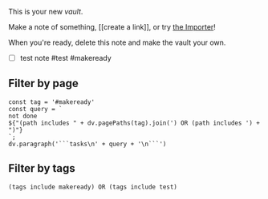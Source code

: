 This is your new *vault*.

Make a note of something, [[create a link]], or try [the Importer](https://help.obsidian.md/Plugins/Importer)!

When you're ready, delete this note and make the vault your own.
- [ ] test note #test #makeready


## Filter by page
```dataviewjs
const tag = '#makeready'
const query = `
not done
${"(path includes " + dv.pagePaths(tag).join(') OR (path includes ') + ")"}
`;
dv.paragraph('```tasks\n' + query + '\n```')
```
## Filter by tags
```tasks
(tags include makeready) OR (tags include test)
```